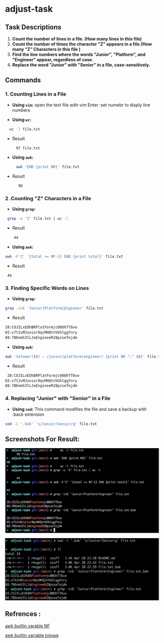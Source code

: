 # adjust-task

## Task Descriptions

1. **Count the number of lines in a file. (How many lines in this file)**
2. **Count the number of times the character "Z" appears in a file.(How many “Z” Characters in this file )**
3. **Find the line numbers where the words "Junior", "Platform", and "Engineer" appear, regardless of case.**
4. **Replace the word "Junior" with "Senior" in a file, case-sensitively.** 

## Commands

### 1. Counting Lines in a File 
 - **Using `vim`:**  open the text file with vim Enter :set numebr to disply line numbers 

 - **Using `wc`:**  
 ```bash 
   wc -l file.txt 
```
- Result
```bash
     97 file.txt
```     
 - **Using `awk`:** 
 ```bash 
      awk 'END {print NR}' file.txt 
```
- Result
```bash
      98
 ```      
 ### 2 .Counting "Z" Characters in a File 
 - **Using `grep`:**
 ```bash 
  grep -o 'Z' file.txt | wc -l 
```
- Result
```bash
    44 
 ```
 - **Using `awk`:**
 ```bash 
 awk -F'Z' '{total += NF-1} END {print total}' file.txt
```
- Result
```bash
 44
```
### 3. Finding Specific Words on Lines
 - **Using `grep`:**  
 ```bash 
 grep -inE 'Junior|Platform|Engineer' file.txt
```
 - Result
```bash
28:COJILxEOhBRPlatFormjc00OhTT6ve
65:x7t2vMJunior0qcMHQtnVGhlggfnry
88:7B6nmS3lLJaEngineeR28pzseTejdm
 ```
 - **Using `awk`:** 
 ```bash 
 awk 'tolower($0) ~ /junior|platform|engineer/ {print NR ":" $0}' file.txt 
```
- Result
```bash
 28:COJILxEOhBRPlatFormjc00OhTT6ve
65:x7t2vMJunior0qcMHQtnVGhlggfnry
88:7B6nmS3lLJaEngineeR28pzseTejdm
``` 
### 4. Replacing "Junior" with "Senior" in a File 
- **Using `sed`:** 
This command modifies the file and save a backup with .back extension 
```bash 
sed -i '.bak' 's/Junior/Senior/g' file.txt 
```
## Screenshots For Result: 
![Screenshot](./Screenshot1.png)


![Screenshot](./Screenshot2.png)

## Refrences : 
[awk builtin varable NF ](https://stackoverflow.com/questions/39895734/awk-built-in-variable-nf "awk NF") 


[awk builtin variable tolowe](https://www.oreilly.com/library/view/effective-awk-programming/0596000707/ch04.html " awk tolower")
